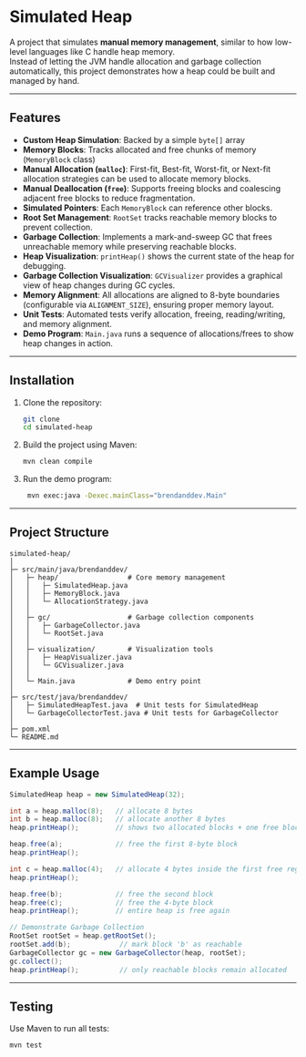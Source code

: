 # Simulated Heap 

A project that simulates **manual memory management**, similar to how low-level languages like C handle heap memory.  
Instead of letting the JVM handle allocation and garbage collection automatically, this project demonstrates how a heap could be built and managed by hand.

---

## Features 

- **Custom Heap Simulation**: Backed by a simple `byte[]` array
- **Memory Blocks**: Tracks allocated and free chunks of memory (`MemoryBlock` class)
- **Manual Allocation (`malloc`)**: First-fit, Best-fit, Worst-fit, or Next-fit allocation strategies can be used to allocate memory blocks.
- **Manual Deallocation (`free`)**: Supports freeing blocks and coalescing adjacent free blocks to reduce fragmentation.
- **Simulated Pointers**: Each `MemoryBlock` can reference other blocks.
- **Root Set Management**: `RootSet` tracks reachable memory blocks to prevent collection.
- **Garbage Collection**: Implements a mark-and-sweep GC that frees unreachable memory while preserving reachable blocks.
- **Heap Visualization**: `printHeap()` shows the current state of the heap for debugging.
- **Garbage Collection Visualization**: `GCVisualizer` provides a graphical view of heap changes during GC cycles.
- **Memory Alignment**: All allocations are aligned to 8-byte boundaries (configurable via `ALIGNMENT_SIZE`), ensuring proper memory layout.
- **Unit Tests**: Automated tests verify allocation, freeing, reading/writing, and memory alignment.
- **Demo Program**: `Main.java` runs a sequence of allocations/frees to show heap changes in action.  

---

## Installation
1. Clone the repository:
   ```bash
   git clone 
   cd simulated-heap
   ```

2. Build the project using Maven:
   ```bash
   mvn clean compile
   ```

3. Run the demo program:
   ```bash
    mvn exec:java -Dexec.mainClass="brendanddev.Main"
    ```

---

## Project Structure

```
simulated-heap/
│
├─ src/main/java/brendanddev/
│   ├─ heap/                 # Core memory management
│   │   ├─ SimulatedHeap.java
│   │   ├─ MemoryBlock.java
│   │   └─ AllocationStrategy.java
│   │
│   ├─ gc/                   # Garbage collection components
│   │   ├─ GarbageCollector.java
│   │   └─ RootSet.java
│   │
│   ├─ visualization/        # Visualization tools
│   │   ├─ HeapVisualizer.java
│   │   └─ GCVisualizer.java
│   │
│   └─ Main.java             # Demo entry point
│
├─ src/test/java/brendanddev/
│   ├─ SimulatedHeapTest.java  # Unit tests for SimulatedHeap
│   └─ GarbageCollectorTest.java # Unit tests for GarbageCollector
│
├─ pom.xml
└─ README.md
```

---

## Example Usage  

```java
SimulatedHeap heap = new SimulatedHeap(32);

int a = heap.malloc(8);   // allocate 8 bytes
int b = heap.malloc(8);   // allocate another 8 bytes
heap.printHeap();         // shows two allocated blocks + one free block

heap.free(a);             // free the first 8-byte block
heap.printHeap();

int c = heap.malloc(4);   // allocate 4 bytes inside the first free region
heap.printHeap();

heap.free(b);             // free the second block
heap.free(c);             // free the 4-byte block
heap.printHeap();         // entire heap is free again

// Demonstrate Garbage Collection
RootSet rootSet = heap.getRootSet();
rootSet.add(b);            // mark block 'b' as reachable
GarbageCollector gc = new GarbageCollector(heap, rootSet);
gc.collect();
heap.printHeap();          // only reachable blocks remain allocated
```

---

## Testing

Use Maven to run all tests:

```bash
mvn test
```